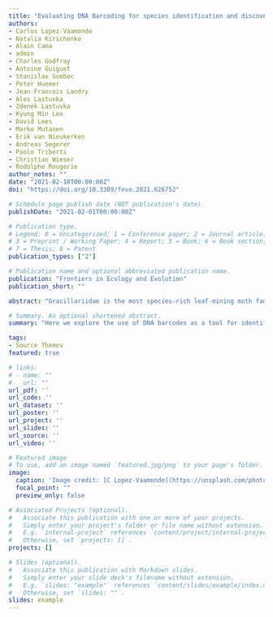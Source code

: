 ```yaml
---
title: "Evaluating DNA Barcoding for species identification and discovery in European gracillariid moths"
authors:
- Carlos Lopez-Vaamonde
- Natalia Kirichenko
- Alain Cama
- admin
- Charles Godfray
- Antoine Guiguet
- Stanislav Gomboc
- Peter Huemer
- Jean-Francois Landry
- Ales Lastuvka
- Zdenek Lastuvka
- Kyung Min Lee
- David Lees
- Marko Mutanen
- Erik van Nieukerken
- Andreas Segerer
- Paolo Triberti
- Christian Wieser
- Rodolphe Rougerie
author_notes: ""
date: "2021-02-18T00:00:00Z"
doi: "https://doi.org/10.3389/fevo.2021.626752"

# Schedule page publish date (NOT publication's date).
publishDate: "2021-02-01T00:00:00Z"

# Publication type.
# Legend: 0 = Uncategorized; 1 = Conference paper; 2 = Journal article;
# 3 = Preprint / Working Paper; 4 = Report; 5 = Book; 6 = Book section;
# 7 = Thesis; 8 = Patent
publication_types: ["2"]

# Publication name and optional abbreviated publication name.
publication: "Frontiers in Ecology and Evolution"
publication_short: ""

abstract: "Gracillariidae is the most species-rich leaf-mining moth family with over 2,000 described species worldwide. In Europe, there are 263 valid named species recognized, many of which are difficult to identify using morphology only. Here we explore the use of DNA barcodes as a tool for identification and species discovery in European gracillariids. We present a barcode library including 6,791 COI sequences representing 242 of the 263 (92%) resident species. Our results indicate high congruence between morphology and barcodes with 91.3% (221/242) of European species forming monophyletic clades that can be identified accurately using barcodes alone. The remaining 8.7% represent cases of non-monophyly making their identification uncertain using barcodes. Species discrimination based on the Barcode Index Number system (BIN) was successful for 93% of species with 7% of species sharing BINs. We discovered as many as 21 undescribed candidate species, of which six were confirmed from an integrative approach; the other 15 require additional material and study to confirm preliminary evidence. Most of these new candidate species are found in mountainous regions of Mediterranean countries, the South-Eastern Alps and the Balkans, with nine candidate species found only on islands. In addition, 13 species were classified as deep conspecific lineages, comprising a total of 27 BINs with no intraspecific morphological differences found, and no known ecological differentiation. Double-digest restriction-site associated DNA sequencing (ddRAD) analysis showed strong mitonuclear discrepancy in four out of five species studied. This discordance is not explained by Wolbachia- mediated genetic sweeps. Finally, 26 species were classified as “unassessed species splits” containing 71 BINs and some involving geographical isolation or ecological specialization that will require further study to test whether they represent new cryptic species."

# Summary. An optional shortened abstract.
summary: "Here we explore the use of DNA barcodes as a tool for identification and species discovery in European gracillariids. We present a barcode library including 6,791 COI sequences representing 242 of the 263 (92%) resident species."

tags:
- Source Themes
featured: true

# links:
# - name: ""
#   url: ""
url_pdf: ''
url_code: ''
url_dataset: ''
url_poster: ''
url_project: ''
url_slides: ''
url_source: ''
url_video: ''

# Featured image
# To use, add an image named `featured.jpg/png` to your page's folder. 
image:
  caption: 'Image credit: [C Lopez-Vaamonde](https://unsplash.com/photos/jdD8gXaTZsc)'
  focal_point: ""
  preview_only: false

# Associated Projects (optional).
#   Associate this publication with one or more of your projects.
#   Simply enter your project's folder or file name without extension.
#   E.g. `internal-project` references `content/project/internal-project/index.md`.
#   Otherwise, set `projects: []`.
projects: []

# Slides (optional).
#   Associate this publication with Markdown slides.
#   Simply enter your slide deck's filename without extension.
#   E.g. `slides: "example"` references `content/slides/example/index.md`.
#   Otherwise, set `slides: ""`.
slides: example
---
```


